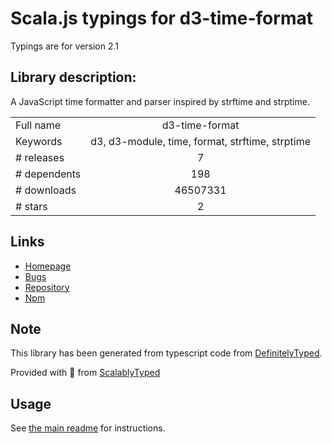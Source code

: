 
# Scala.js typings for d3-time-format

Typings are for version 2.1

## Library description:
A JavaScript time formatter and parser inspired by strftime and strptime.

|                    |                 |
| ------------------ | :-------------: |
| Full name          | d3-time-format |
| Keywords           | d3, d3-module, time, format, strftime, strptime |
| # releases         | 7 |
| # dependents       | 198 |
| # downloads        | 46507331 |
| # stars            | 2 |

## Links
- [Homepage](https://d3js.org/d3-time-format/)
- [Bugs](https://github.com/d3/d3-time-format/issues)
- [Repository](https://github.com/d3/d3-time-format)
- [Npm](https://www.npmjs.com/package/d3-time-format)
    


## Note
This library has been generated from typescript code from [DefinitelyTyped](https://definitelytyped.org).

Provided with :purple_heart: from [ScalablyTyped](https://github.com/oyvindberg/ScalablyTyped)

## Usage
See [the main readme](../../readme.md) for instructions.


